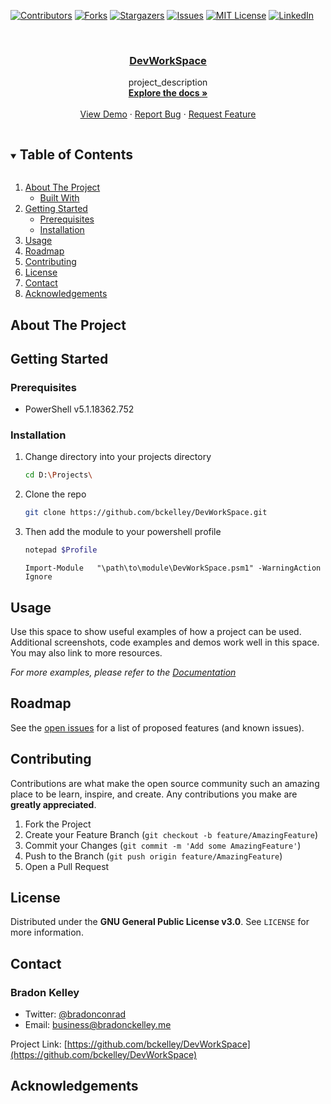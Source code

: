 [![Contributors][contributors-shield]][contributors-url]
[![Forks][forks-shield]][forks-url]
[![Stargazers][stars-shield]][stars-url]
[![Issues][issues-shield]][issues-url]
[![MIT License][license-shield]][license-url]
[![LinkedIn][linkedin-shield]][linkedin-url]



<!-- PROJECT LOGO -->
<br />
<p align="center">
  <a href="https://github.com/bckelley/DevWorkSpace">
    <!-- <img src="images/logo.png" alt="Logo" width="80" height="80"> -->
  </a>

  <h3 align="center">
    <a href="https://github.com/bckelley/DevWorkSpace">
        DevWorkSpace
    </a>
</h3>

  <p align="center">
    project_description
    <br />
    <a href="https://github.com/bckelley/DevWorkSpace">
        <strong>
            Explore the docs »
        </strong>
    </a>
    <br />
    <br />
    <a href="https://github.com/bckelley/DevWorkSpace">View Demo</a>
    ·
    <a href="https://github.com/bckelley/DevWorkSpace/issues">Report Bug</a>
    ·
    <a href="https://github.com/bckelley/DevWorkSpace/issues">Request Feature</a>
  </p>
</p>



<!-- TABLE OF CONTENTS -->
<details open="open">
  <summary><h2 style="display: inline-block">Table of Contents</h2></summary>
  <ol>
    <li>
      <a href="#about-the-project">About The Project</a>
      <ul>
        <li><a href="#built-with">Built With</a></li>
      </ul>
    </li>
    <li>
      <a href="#getting-started">Getting Started</a>
      <ul>
        <li><a href="#prerequisites">Prerequisites</a></li>
        <li><a href="#installation">Installation</a></li>
      </ul>
    </li>
    <li><a href="#usage">Usage</a></li>
    <li><a href="#roadmap">Roadmap</a></li>
    <li><a href="#contributing">Contributing</a></li>
    <li><a href="#license">License</a></li>
    <li><a href="#contact">Contact</a></li>
    <li><a href="#acknowledgements">Acknowledgements</a></li>
  </ol>
</details>



<!-- ABOUT THE PROJECT -->
## About The Project

<!-- [![Product Name Screen Shot][product-screenshot]](https://example.com) -->

<!-- Here's a blank template to get started: -->
<!-- **To avoid retyping too much info. Do a search and replace with your text editor for the following:** -->
<!-- `bckelley`, `DevWorkSpace`, `twitter_handle`, `email`, `DevWorkSpace`, `project_description` -->


<!-- ### Built With -->




<!-- GETTING STARTED -->
## Getting Started

<!-- To get a local copy up and running follow these simple steps. -->

### Prerequisites

* PowerShell v5.1.18362.752

### Installation

1. Change directory into your projects directory
   ```sh
   cd D:\Projects\
   ```
2. Clone the repo
   ```sh
   git clone https://github.com/bckelley/DevWorkSpace.git
   ```
3. Then add the module to your powershell profile
   ``` sh
   notepad $Profile
   ```
   ```
   Import-Module   "\path\to\module\DevWorkSpace.psm1" -WarningAction Ignore
   ```


<!-- USAGE EXAMPLES -->
## Usage

Use this space to show useful examples of how a project can be used. Additional screenshots, code examples and demos work well in this space. You may also link to more resources.

_For more examples, please refer to the [Documentation](https://example.com)_



<!-- ROADMAP -->
## Roadmap

See the [open issues](https://github.com/bckelley/DevWorkSpace/issues) for a list of proposed features (and known issues).



<!-- CONTRIBUTING -->
## Contributing

Contributions are what make the open source community such an amazing place to be learn, inspire, and create. Any contributions you make are **greatly appreciated**.

1. Fork the Project
2. Create your Feature Branch (`git checkout -b feature/AmazingFeature`)
3. Commit your Changes (`git commit -m 'Add some AmazingFeature'`)
4. Push to the Branch (`git push origin feature/AmazingFeature`)
5. Open a Pull Request



<!-- LICENSE -->
## License

Distributed under the **GNU General Public License v3.0**. See `LICENSE` for more information.

<!-- CONTACT -->
## Contact

### Bradon Kelley
* Twitter: [@bradonconrad](https://twitter.com/bradonconrad)
* Email:   [business@bradonckelley.me](business@bradonckelley.me)

Project Link: [https://github.com/bckelley/DevWorkSpace](https://github.com/bckelley/DevWorkSpace)


<!-- ACKNOWLEDGEMENTS -->
## Acknowledgements



<!-- MARKDOWN LINKS & IMAGES -->
<!-- https://www.markdownguide.org/basic-syntax/#reference-style-links -->
[contributors-shield]: https://img.shields.io/github/contributors/bckelley/DevWorkSpace.svg?style=for-the-badge
[contributors-url]: https://github.com/bckelley/DevWorkSpace/graphs/contributors
[forks-shield]: https://img.shields.io/github/forks/bckelley/DevWorkSpace.svg?style=for-the-badge
[forks-url]: https://github.com/bckelley/DevWorkSpace/network/members
[stars-shield]: https://img.shields.io/github/stars/bckelley/DevWorkSpace.svg?style=for-the-badge
[stars-url]: https://github.com/bckelley/DevWorkSpace/stargazers
[issues-shield]: https://img.shields.io/github/issues/bckelley/DevWorkSpace.svg?style=for-the-badge
[issues-url]: https://github.com/bckelley/DevWorkSpace/issues
[license-shield]: https://img.shields.io/github/license/bckelley/DevWorkSpace.svg?style=for-the-badge
[license-url]: https://github.com/bckelley/DevWorkSpace/blob/master/LICENSE.txt
[linkedin-shield]: https://img.shields.io/badge/-LinkedIn-black.svg?style=for-the-badge&logo=linkedin&colorB=555
[linkedin-url]: https://linkedin.com/in/bckelley
